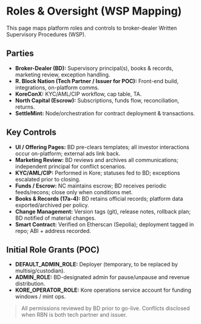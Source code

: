 # Roles & Oversight (WSP Mapping)

This page maps platform roles and controls to broker-dealer Written Supervisory Procedures (WSP).

## Parties
- **Broker-Dealer (BD):** Supervisory principal(s), books & records, marketing review, exception handling.
- **R. Block Nation (Tech Partner / Issuer for POC):** Front-end build, integrations, on-platform comms.
- **KoreConX:** KYC/AML/CIP workflow, cap table, TA.
- **North Capital (Escrow):** Subscriptions, funds flow, reconciliation, returns.
- **SettleMint:** Node/orchestration for contract deployment & transactions.

## Key Controls
- **UI / Offering Pages:** BD pre-clears templates; all investor interactions occur on-platform; external ads link back.
- **Marketing Review:** BD reviews and archives all communications; independent principal for conflict scenarios.
- **KYC/AML/CIP:** Performed in Kore; statuses fed to BD; exceptions escalated prior to closing.
- **Funds / Escrow:** NC maintains escrow; BD receives periodic feeds/recons; close only when conditions met.
- **Books & Records (17a-4):** BD retains official records; platform data exported/archived per policy.
- **Change Management:** Version tags (git), release notes, rollback plan; BD notified of material changes.
- **Smart Contract:** Verified on Etherscan (Sepolia); deployment tagged in repo; ABI + address recorded.

## Initial Role Grants (POC)
- **DEFAULT_ADMIN_ROLE:** Deployer (temporary, to be replaced by multisig/custodian).
- **ADMIN_ROLE:** BD-designated admin for pause/unpause and revenue distribution.
- **KORE_OPERATOR_ROLE:** Kore operations service account for funding windows / mint ops.

> All permissions reviewed by BD prior to go-live. Conflicts disclosed when RBN is both tech partner and issuer.
